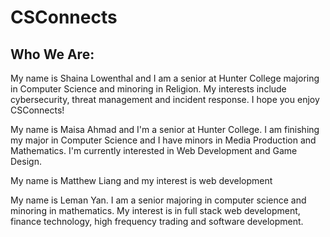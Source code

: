# CSConnects

## Who We Are:

My name is Shaina Lowenthal and I am a senior at Hunter College majoring in Computer Science and minoring in Religion. My interests include cybersecurity, threat management and incident response. I hope you enjoy CSConnects!

My name is Maisa Ahmad and I'm a senior at Hunter College. I am finishing my major in Computer Science and I have minors in Media Production and Mathematics. I'm currently interested in Web Development and Game Design. 

My name is Matthew Liang and my interest is web development

My name is Leman Yan. I am a senior majoring in computer science and minoring in mathematics. My interest is in full stack web development, finance technology, high frequency trading and software development. 



